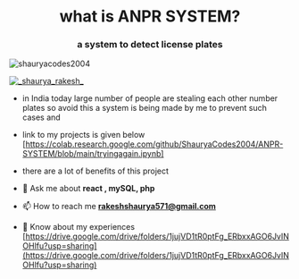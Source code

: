 <h1 align="center">what is ANPR SYSTEM?</h1>
<h3 align="center">a system to detect license plates </h3>


<p align="left"> <img src="https://komarev.com/ghpvc/?username=shauryacodes2004&label=Profile%20views&color=0e75b6&style=flat" alt="shauryacodes2004" /> </p>

<p align="left"> <a href="https://twitter.com/_shaurya_rakesh_" target="blank"><img src="https://img.shields.io/twitter/follow/_shaurya_rakesh_?logo=twitter&style=for-the-badge" alt="_shaurya_rakesh_" /></a> </p>

- in India today large number of people are stealing each other number plates so  avoid this a system is being made by me to prevent such cases and 

- link to my projects is given below [https://colab.research.google.com/github/ShauryaCodes2004/ANPR-SYSTEM/blob/main/tryingagain.ipynb]

- there are a lot of benefits of this project 

- 💬 Ask me about **react , mySQL, php**

- 📫 How to reach me **rakeshshaurya571@gmail.com**

- 📄 Know about my experiences [https://drive.google.com/drive/folders/1jujVD1tR0ptFg_ERbxxAGO6JvINOHlfu?usp=sharing](https://drive.google.com/drive/folders/1jujVD1tR0ptFg_ERbxxAGO6JvINOHlfu?usp=sharing)

